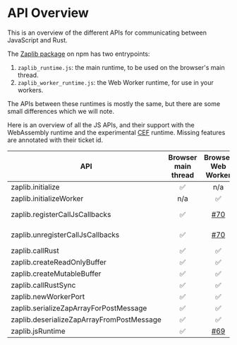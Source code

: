 # API Overview

This is an overview of the different APIs for communicating between JavaScript and Rust.

The [Zaplib package](https://www.npmjs.com/package/zaplib) on npm has two entrypoints:
1. `zaplib_runtime.js`: the main runtime, to be used on the browser's main thread.
2. `zaplib_worker_runtime.js`: the Web Worker runtime, for use in your workers.

The APIs between these runtimes is mostly the same, but there are some small differences which we will note.

Here is an overview of all the JS APIs, and their support with the WebAssembly runtime and the experimental [CEF](./cef.md) runtime.  Missing features are annotated with their ticket id.

| API                                         | Browser main thread | Browser Web Worker | [CEF](./cef.md) main thread | [CEF](./cef.md) Web Worker |
| ------------------------------------------- | :---------------: | :---------------: | :--------------: | :--------------: |
| zaplib.initialize                           |       ✅          |        n/a          |       ✅       |       n/a         |
| zaplib.initializeWorker                     |      n/a          |        ✅          |       n/a       |    [#69][2] |
| zaplib.registerCallJsCallbacks              |       ✅          |      [#70][3]      |       ✅        |  [#69][2]  [#70][3] |
| zaplib.unregisterCallJsCallbacks            |       ✅          |      [#70][3]      |       ✅        |  [#69][2]  [#70][3] |
| zaplib.callRust                             |       ✅          |        ✅          |       ✅        |   [#69][2] |
| zaplib.createReadOnlyBuffer                 |       ✅          |        ✅          |       ✅        |   [#69][2] |
| zaplib.createMutableBuffer                  |       ✅          |        ✅          |       ✅        |   [#69][2] |
| zaplib.callRustSync                         |       ✅          |        ✅          |       ✅        |   [#69]`[2] |
| zaplib.newWorkerPort                        |       ✅          |        ✅          |     [#69][2]    |   [#69][2] |
| zaplib.serializeZapArrayForPostMessage      |       ✅          |        ✅          |     [#69][2]    |   [#69][2] |
| zaplib.deserializeZapArrayFromPostMessage   |       ✅          |        ✅          |     [#69][2]    |   [#69][2] |
| zaplib.jsRuntime                            |       ✅          |      [#69][2]      |       ✅        |   [#69][2] |

[1]: https://github.com/Zaplib/zaplib/issues/51
[2]: https://github.com/Zaplib/zaplib/issues/69
[3]: https://github.com/Zaplib/zaplib/issues/70
